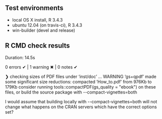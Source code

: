 ## Test environments
* local OS X install, R 3.4.3
* ubuntu 12.04 (on travis-ci), R 3.4.3
* win-builder (devel and release)

## R CMD check results

Duration: 14.5s

0 errors ✔ | 1 warning ✖ | 0 notes ✔

❯ checking sizes of PDF files under ‘inst/doc’ ... WARNING
    ‘gs+qpdf’ made some significant size reductions:
       compacted ‘How_to.pdf’ from 976Kb to 179Kb
    consider running tools::compactPDF(gs_quality = "ebook") on these files,
    or build the source package with --compact-vignettes=both
    
I would assume that building locally with --compact-vignettes=both will not change what happens on the CRAN servers which have the correct options set?
